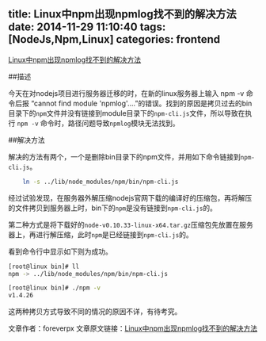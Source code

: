 title: Linux中npm出现npmlog找不到的解决方法
date: 2014-11-29 11:10:40
tags: [NodeJs,Npm,Linux]
categories: frontend
---
​[Linux中npm出现npmlog找不到的解决方法](http://www.foreverpx.cn/2014/11/29/Linux中npm出现npmlog找不到的解决方法)

##描述

今天在对nodejs项目进行服务器迁移的时，在新的linux服务器上输入 npm -v 命令后报 “cannot find module 'npmlog'....”的错误。找到的原因是拷贝过去的bin目录下的`npm`文件并没有链接到module目录下的`npm-cli.js`文件，所以导致在执行 `npm -v` 命令时，路径问题导致`npmlog`模块无法找到。

<!--more-->
##解决方法

解决的方法有两个，一个是删除bin目录下的npm文件，并用如下命令链接到`npm-cli.js`。

```bash
	ln -s ../lib/node_modules/npm/bin/npm-cli.js
```

经过试验发现，在服务器外解压缩nodejs官网下载的编译好的压缩包，再将解压的文件拷贝到服务器上时，bin下的`npm`是没有链接到`npm-cli.js`的。

第二种方式是将下载好的`node-v0.10.33-linux-x64.tar.gz`压缩包先放置在服务器上，再进行解压缩，此时`npm`是已经链接到`npm-cli.js`的。

看到命令行中显示如下则为成功。

```bash
[root@linux bin]# ll
npm -> ../lib/node_modules/npm/bin/npm-cli.js

[root@linux bin]# ./npm -v
v1.4.26
```

这两种拷贝方式导致不同的情况的原因不详，有待考究。


文章作者：foreverpx
文章原文链接：[Linux中npm出现npmlog找不到的解决方法](http://www.foreverpx.cn/2014/11/29/Linux中npm出现npmlog找不到的解决方法)